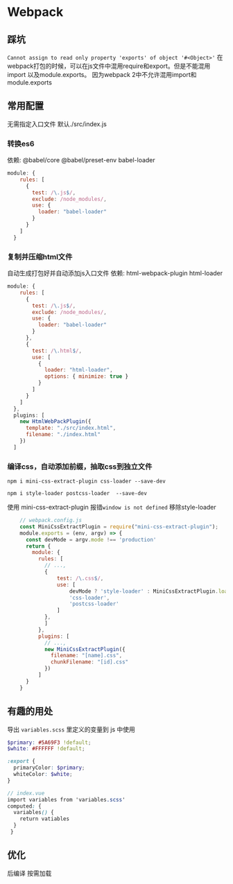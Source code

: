 # Webpack

## 踩坑

`Cannot assign to read only property 'exports' of object '#<Object>'`
在webpack打包的时候，可以在js文件中混用require和export。但是不能混用import 以及module.exports。
因为webpack 2中不允许混用import和module.exports

## 常用配置

无需指定入口文件 默认./src/index.js

### 转换es6

依赖: @babel/core @babel/preset-env babel-loader

```js
module: {
    rules: [
      {
        test: /\.js$/,
        exclude: /node_modules/,
        use: {
          loader: "babel-loader"
        }
      }
    ]
  }
```

### 复制并压缩html文件

自动生成打包好并自动添加js入口文件
依赖: html-webpack-plugin html-loader

```js
module: {
    rules: [
      {
        test: /\.js$/,
        exclude: /node_modules/,
        use: {
          loader: "babel-loader"
        }
      },
      {
        test: /\.html$/,
        use: [
          {
            loader: "html-loader",
            options: { minimize: true }
          }
        ]
      }
    ]
  },
  plugins: [
    new HtmlWebPackPlugin({
      template: "./src/index.html",
      filename: "./index.html"
    })
  ]
```

### 编译css，自动添加前缀，抽取css到独立文件

`npm i mini-css-extract-plugin css-loader --save-dev`

`npm i style-loader postcss-loader  --save-dev`

使用 mini-css-extract-plugin  报错`window is not defined` 移除style-loader

```js
    // webpack.config.js
    const MiniCssExtractPlugin = require("mini-css-extract-plugin");
    module.exports = (env, argv) => {
      const devMode = argv.mode !== 'production'
      return {
        module: {
          rules: [
            // ...,
            {
                test: /\.css$/,
                use: [
                    devMode ? 'style-loader' : MiniCssExtractPlugin.loader,
                    'css-loader',
                    'postcss-loader'
                ]
            },
            ]
          },
          plugins: [
            // ...,
            new MiniCssExtractPlugin({
              filename: "[name].css",
              chunkFilename: "[id].css"
            })
          ]
      }
    }
```

## 有趣的用处

导出 `variables.scss` 里定义的变量到 js 中使用

```scss
$primary: #5A69F3 !default;
$white: #FFFFFF !default;

:export {
  primaryColor: $primary;
  whiteColor: $white;
}

// index.vue
import variables from 'variables.scss'
computed: {
  variables() {
    return vatiables
  }
 }

```

## 优化

后编译
按需加载
